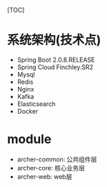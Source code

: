 [TOC]

# 系统架构(技术点)
* Spring Boot 2.0.8.RELEASE
* Spring Cloud Finchley.SR2
* Mysql
* Redis
* Nginx
* Kafka
* Elasticsearch
* Docker

# module
* archer-common: 公共组件层
* archer-core: 核心业务层
* archer-web: web层
